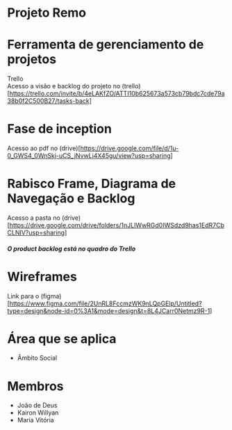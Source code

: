 # Projeto Remo

# Ferramenta de gerenciamento de projetos
Trello </br>
Acesso a visão e backlog do projeto no (trello)[https://trello.com/invite/b/4eLAKfZO/ATTI10b625673a573cb79bdc7cde79a38b0f2C500B27/tasks-back]

# Fase de inception
Acesso ao pdf no (drive)[https://drive.google.com/file/d/1u-0_GWS4_0WnSkj-uCS_jNvwLj4X45gu/view?usp=sharing]

# Rabisco Frame, Diagrama de Navegação e Backlog
Acesso a pasta no (drive)[https://drive.google.com/drive/folders/1nJLIWwRGd0IWSdzd9has1EdR7CbCLNIV?usp=sharing]

#### *O product backlog está no quadro do Trello*

# Wireframes 
Link para o (figma)[https://www.figma.com/file/2UnRL8FccmzWK9nLQpGElp/Untitled?type=design&node-id=0%3A1&mode=design&t=8L4JCarr0Netmz9R-1]

# Área que se aplica
+ Âmbito Social

# Membros

- João de Deus
- Kairon Willyan
- Maria Vitória
